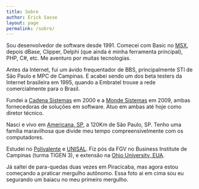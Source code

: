 ```yaml
---
title: Sobre
author: Erick Sasse
layout: page
permalink: /sobre/
---
```

Sou desenvolvedor de software desde 1991. Comecei com Basic no [MSX][2], depois dBase, Clipper, Delphi (que ainda é minha ferramenta principal), PHP, C#, etc. Me aventuro por muitas tecnologias.

Antes da Internet, fui um ávido frequentador de BBS, principalmente STI de São Paulo e MPC de Campinas. E acabei sendo um dos beta testers da Internet brasileira em 1995, quando a Embratel trouxe a rede comercialmente para o Brasil.

Fundei a [Cadena Sistemas][3] em 2000 e a [Monde Sistemas][9] em 2009, ambas fornecedoras de soluções em software. Atuo em ambas até hoje como diretor técnico.

Nasci e vivo em [Americana, SP][4], a 120Km de São Paulo, SP. Tenho uma família maravilhosa que divide meu tempo compreensivelmente com os computadores.

Estudei no [Polivalente][5] e [UNISAL][6]. Fiz pós da FGV no Business Institute de Campinas (turma TIGEN 3), e extensão na [Ohio University, EUA][7].

Já saltei de para-quedas duas vezes em Piracicaba, mas agora estou começando a praticar mergulho autônomo. Essa foto ai em cima sou eu segurando um baiacu no meu primeiro mergulho.

 [2]: /wp-content/uploads/2005/02/expertplus_fev90.jpg
 [3]: http://www.cadena.com.br
 [4]: http://www.americana.sp.gov.br
 [5]: http://www.etepa.com.br
 [6]: http://www.unisal.br
 [7]: http://www.ohio.edu
 [9]: http://www.monde.com.br
